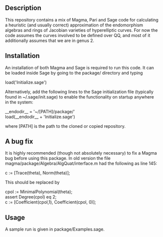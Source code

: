 Description
-----------

This repository contains a mix of Magma, Pari and Sage code for calculating a heuristic (and usually correct) approximation of the endomorphism algebras and rings of Jacobian varieties of hyperelliptic curves. For now the code assumes the curves involved to be defined over QQ, and most of it additionally assumes that we are in genus 2.

Installation
------------

An installation of both Magma and Sage is required to run this code. It can be loaded inside Sage by going to the package/ directory and typing

load('Initialize.sage')

Alternatively, add the following lines to the Sage initialization file (typically found in ~/.sage/init.sage) to enable the functionality on startup anywhere in the system:

\_\_endodir\_\_ = '~/[PATH]/package/'  
load(\_\_endodir\_\_ + 'Initialize.sage')

where [PATH] is the path to the cloned or copied repository.

A bug fix
---------

It is highly recommended (though not absolutely necessary) to fix a Magma bug before using this package. In old version the file magma/package/Algebra/AlgQuat/interface.m had the following as line 145:

c := [Trace(theta), Norm(theta)];

This should be replaced by

cpol := MinimalPolynomial(theta);  
assert Degree(cpol) eq 2;  
c := [Coefficient(cpol,1), Coefficient(cpol, 0)];

Usage
-----

A sample run is given in package/Examples.sage.
